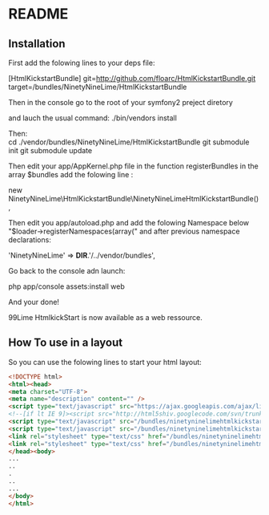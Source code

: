 README
======



Installation
------------

First add the folowing lines to your deps file:

[HtmlKickstartBundle]
    git=http://github.com/floarc/HtmlKickstartBundle.git
    target=/bundles/NinetyNineLime/HtmlKickstartBundle
    
Then in the console go to the root of your symfony2 preject diretory

and lauch the usual command:
./bin/vendors install

Then:    
cd ./vendor/bundles/NinetyNineLime/HtmlKickstartBundle
git submodule init
git submodule update


Then edit your app/AppKernel.php file in the function registerBundles in the array $bundles add the folowing line :

new NinetyNineLime\HtmlKickstartBundle\NinetyNineLimeHtmlKickstartBundle(),


Then edit you app/autoload.php and add the folowing Namespace below "$loader->registerNamespaces(array(" and after previous namespace declarations:

'NinetyNineLime'   => __DIR__.'/../vendor/bundles',


Go back to the console adn launch:

php app/console assets:install web

And your done!


99Lime HtmlkickStart is now available as a web ressource.


How To use in a layout
----------------------


So you can use the folowing lines to start your html layout:
``` html
<!DOCTYPE html>
<html><head>
<meta charset="UTF-8">
<meta name="description" content="" />
<script type="text/javascript" src="https://ajax.googleapis.com/ajax/libs/jquery/1.6.4/jquery.min.js"></script>
<!--[if lt IE 9]><script src="http://html5shiv.googlecode.com/svn/trunk/html5.js"></script><![endif]-->
<script type="text/javascript" src="/bundles/ninetyninelimehtmlkickstart/js/prettify.js"></script>                                   <!-- PRETTIFY -->
<script type="text/javascript" src="/bundles/ninetyninelimehtmlkickstart/js/kickstart.js"></script>                                  <!-- KICKSTART -->
<link rel="stylesheet" type="text/css" href="/bundles/ninetyninelimehtmlkickstart/css/kickstart.css" media="all" />                  <!-- KICKSTART -->
<link rel="stylesheet" type="text/css" href="/bundles/ninetyninelimehtmlkickstart/style.css" media="all" />                          <!-- CUSTOM STYLES -->
</head><body>
...
..
.
..
...
</body>
</html>
```